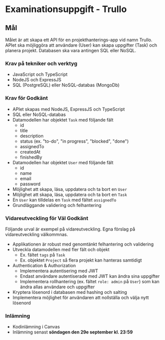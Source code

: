 
# Examinationsuppgift - Trullo

## Mål

Målet är att skapa ett API för en projekthanterings-app vid namn Trullo. APIet ska möjliggöra att användare (User) kan skapa uppgifter (Task) och planera projekt. Databasen ska vara antingen SQL eller NoSQL.

### Krav på tekniker och verktyg

- JavaScript och TypeScript
- NodeJS och ExpressJS
- SQL (PostgreSQL) eller NoSQL-databas (MongoDb)

### Krav för Godkänt

- APIet skapas med NodeJS, ExpressJS och TypeScript
- SQL eller NoSQL-databas
- Datamodellen har objektet `Task` med följande fält
  - id
  - title
  - description
  - status (ex. "to-do", "in progress", "blocked", "done")
  - assignedTo
  - createdAt
  - finishedBy
- Datamodellen har objektet `User` med följande fält
  - id
  - name
  - email
  - password
- Möjlighet att skapa, läsa, uppdatera och ta bort en `User`
- Möjlighet att skapa, läsa, uppdatera och ta bort en `Task`
- En `User` kan tilldelas en `Task` med fältet `assignedTo`
- Grundläggande validering och felhantering

### Vidareutveckling för Väl Godkänt

Följande urval är exempel på vidareutveckling. Egna förslag på vidareutveckling välkommnas.

- Applikationen är robust med genomtänkt felhantering och validering
- Utveckla datamodellen med fler fält och objekt
  - Ex. fältet `tags` på `Task`
  - Ex. objektet `Project` så flera projekt kan hanteras samtidigt
- Authentication & Authorization
  - Implementera autentisering med JWT
  - Endast användare autentiserade med JWT kan ändra sina uppgifter
  - Implementera rollhantering (ex. fältet `role: admin` på `User`) som kan ändra allas användare och uppgifter
- Kryptera lösenord i databasen med hashing och salting
- Implementera möjlighet för användaren att nollställa och välja nytt lösenord

### Inlämning

- Kodinlämning i Canvas
- Inlämning senast **söndagen den 29e september kl. 23:59**
